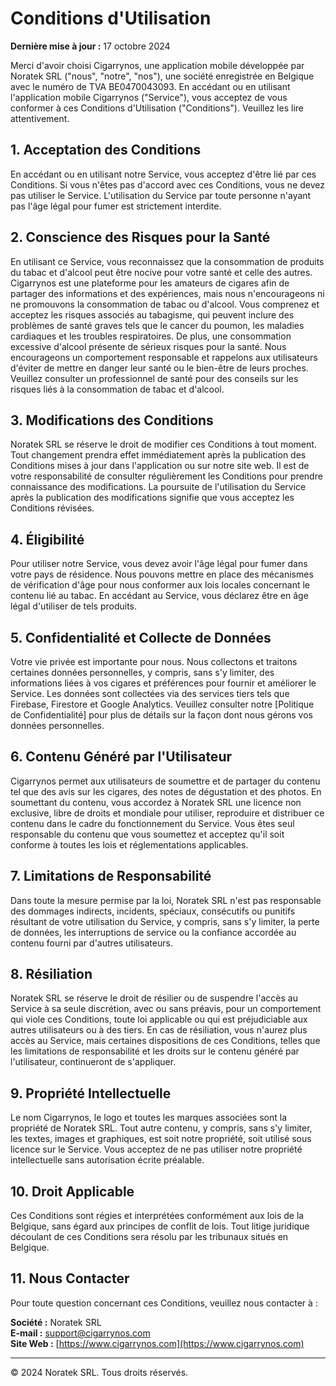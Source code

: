 # Conditions d'Utilisation
**Dernière mise à jour :** 17 octobre 2024

Merci d'avoir choisi Cigarrynos, une application mobile développée par Noratek SRL ("nous", "notre", "nos"), une société enregistrée en Belgique avec le numéro de TVA BE0470043093. En accédant ou en utilisant l'application mobile Cigarrynos ("Service"), vous acceptez de vous conformer à ces Conditions d'Utilisation ("Conditions"). Veuillez les lire attentivement.

## 1. Acceptation des Conditions
En accédant ou en utilisant notre Service, vous acceptez d'être lié par ces Conditions. Si vous n'êtes pas d'accord avec ces Conditions, vous ne devez pas utiliser le Service. L'utilisation du Service par toute personne n'ayant pas l'âge légal pour fumer est strictement interdite.

## 2. Conscience des Risques pour la Santé
En utilisant ce Service, vous reconnaissez que la consommation de produits du tabac et d'alcool peut être nocive pour votre santé et celle des autres. Cigarrynos est une plateforme pour les amateurs de cigares afin de partager des informations et des expériences, mais nous n'encourageons ni ne promouvons la consommation de tabac ou d'alcool. Vous comprenez et acceptez les risques associés au tabagisme, qui peuvent inclure des problèmes de santé graves tels que le cancer du poumon, les maladies cardiaques et les troubles respiratoires. De plus, une consommation excessive d'alcool présente de sérieux risques pour la santé. Nous encourageons un comportement responsable et rappelons aux utilisateurs d'éviter de mettre en danger leur santé ou le bien-être de leurs proches. Veuillez consulter un professionnel de santé pour des conseils sur les risques liés à la consommation de tabac et d'alcool.

## 3. Modifications des Conditions
Noratek SRL se réserve le droit de modifier ces Conditions à tout moment. Tout changement prendra effet immédiatement après la publication des Conditions mises à jour dans l'application ou sur notre site web. Il est de votre responsabilité de consulter régulièrement les Conditions pour prendre connaissance des modifications. La poursuite de l'utilisation du Service après la publication des modifications signifie que vous acceptez les Conditions révisées.

## 4. Éligibilité
Pour utiliser notre Service, vous devez avoir l'âge légal pour fumer dans votre pays de résidence. Nous pouvons mettre en place des mécanismes de vérification d'âge pour nous conformer aux lois locales concernant le contenu lié au tabac. En accédant au Service, vous déclarez être en âge légal d'utiliser de tels produits.

## 5. Confidentialité et Collecte de Données
Votre vie privée est importante pour nous. Nous collectons et traitons certaines données personnelles, y compris, sans s'y limiter, des informations liées à vos cigares et préférences pour fournir et améliorer le Service. Les données sont collectées via des services tiers tels que Firebase, Firestore et Google Analytics. Veuillez consulter notre [Politique de Confidentialité] pour plus de détails sur la façon dont nous gérons vos données personnelles.

## 6. Contenu Généré par l'Utilisateur
Cigarrynos permet aux utilisateurs de soumettre et de partager du contenu tel que des avis sur les cigares, des notes de dégustation et des photos. En soumettant du contenu, vous accordez à Noratek SRL une licence non exclusive, libre de droits et mondiale pour utiliser, reproduire et distribuer ce contenu dans le cadre du fonctionnement du Service. Vous êtes seul responsable du contenu que vous soumettez et acceptez qu'il soit conforme à toutes les lois et réglementations applicables.

## 7. Limitations de Responsabilité
Dans toute la mesure permise par la loi, Noratek SRL n'est pas responsable des dommages indirects, incidents, spéciaux, consécutifs ou punitifs résultant de votre utilisation du Service, y compris, sans s'y limiter, la perte de données, les interruptions de service ou la confiance accordée au contenu fourni par d'autres utilisateurs.

## 8. Résiliation
Noratek SRL se réserve le droit de résilier ou de suspendre l'accès au Service à sa seule discrétion, avec ou sans préavis, pour un comportement qui viole ces Conditions, toute loi applicable ou qui est préjudiciable aux autres utilisateurs ou à des tiers. En cas de résiliation, vous n'aurez plus accès au Service, mais certaines dispositions de ces Conditions, telles que les limitations de responsabilité et les droits sur le contenu généré par l'utilisateur, continueront de s'appliquer.

## 9. Propriété Intellectuelle
Le nom Cigarrynos, le logo et toutes les marques associées sont la propriété de Noratek SRL. Tout autre contenu, y compris, sans s'y limiter, les textes, images et graphiques, est soit notre propriété, soit utilisé sous licence sur le Service. Vous acceptez de ne pas utiliser notre propriété intellectuelle sans autorisation écrite préalable.

## 10. Droit Applicable
Ces Conditions sont régies et interprétées conformément aux lois de la Belgique, sans égard aux principes de conflit de lois. Tout litige juridique découlant de ces Conditions sera résolu par les tribunaux situés en Belgique.

## 11. Nous Contacter
Pour toute question concernant ces Conditions, veuillez nous contacter à :

**Société :** Noratek SRL  
**E-mail :** support@cigarrynos.com  
**Site Web :** [https://www.cigarrynos.com](https://www.cigarrynos.com)

---

© 2024 Noratek SRL. Tous droits réservés.
